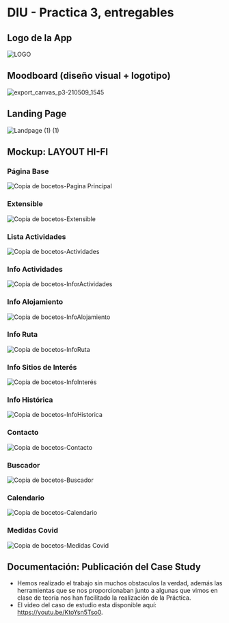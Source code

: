 # DIU - Practica 3, entregables
## Logo de la App
![LOGO](https://user-images.githubusercontent.com/74183704/117664418-0a445200-b1a2-11eb-969b-8299966a0128.png)

## Moodboard (diseño visual + logotipo)   
![export_canvas_p3-210509_1545](https://user-images.githubusercontent.com/74183704/117664335-f567be80-b1a1-11eb-823d-0e9b60bdaa9c.png)

## Landing Page
![Landpage (1) (1)](https://user-images.githubusercontent.com/74183704/117664396-04e70780-b1a2-11eb-8337-d788e7782f3c.png)

## Mockup: LAYOUT HI-FI
### Página Base
![Copia de bocetos-Pagina Principal](https://user-images.githubusercontent.com/74183704/117664513-247e3000-b1a2-11eb-80b6-319386d4abec.png)
### Extensible
![Copia de bocetos-Extensible](https://user-images.githubusercontent.com/74183704/117664755-6effac80-b1a2-11eb-99f0-277f9efb370a.png)
### Lista Actividades
![Copia de bocetos-Actividades](https://user-images.githubusercontent.com/74183704/117664805-7aeb6e80-b1a2-11eb-945e-e6a629470004.png)
### Info Actividades
![Copia de bocetos-InforActividades](https://user-images.githubusercontent.com/74183704/117664903-93f41f80-b1a2-11eb-9977-a3fa7a7e1821.png)
### Info Alojamiento
![Copia de bocetos-InfoAlojamiento](https://user-images.githubusercontent.com/74183704/117664981-aa01e000-b1a2-11eb-965b-e28c902a0d21.png)
### Info Ruta
![Copia de bocetos-InfoRuta](https://user-images.githubusercontent.com/74183704/117665043-bab25600-b1a2-11eb-8c7d-56c49b79db98.png)
### Info Sitios de Interés
![Copia de bocetos-InfoInterés](https://user-images.githubusercontent.com/74183704/117665130-cef65300-b1a2-11eb-8b2c-4a1937e79f5d.png)
### Info Histórica
![Copia de bocetos-InfoHistorica](https://user-images.githubusercontent.com/74183704/117665189-de759c00-b1a2-11eb-90c3-c80db8ae7319.png)
### Contacto
![Copia de bocetos-Contacto](https://user-images.githubusercontent.com/74183704/117665264-ef261200-b1a2-11eb-90b9-84e499bf2ea4.png)
### Buscador
![Copia de bocetos-Buscador](https://user-images.githubusercontent.com/74183704/117665378-0cf37700-b1a3-11eb-8c1a-9fdacd53f066.png)
### Calendario
![Copia de bocetos-Calendario](https://user-images.githubusercontent.com/74183704/117665433-1da3ed00-b1a3-11eb-9a06-b7f3f5eae10c.png)
### Medidas Covid
![Copia de bocetos-Medidas Covid](https://user-images.githubusercontent.com/74183704/117665487-2c8a9f80-b1a3-11eb-93b9-c37c33f9cb85.png)

## Documentación: Publicación del Case Study
- Hemos realizado el trabajo sin muchos obstaculos la verdad, además las herramientas que se nos proporcionaban junto a algunas que vimos en clase de teoría nos han facilitado la realización de la Práctica.
- El video del caso de estudio esta disponible aquí: https://youtu.be/KtoYsn5Tso0.
